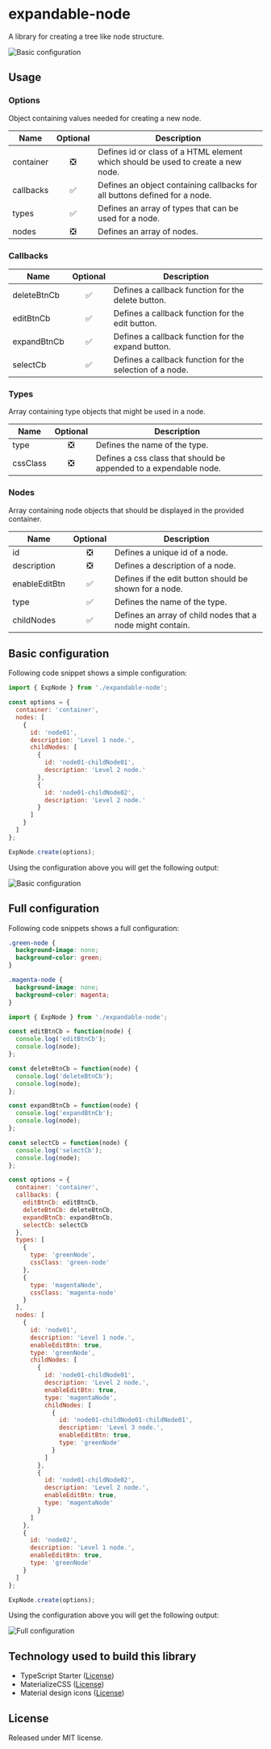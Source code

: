 # expandable-node

A library for creating a tree like node structure.

![Basic configuration](https://github.com/mkolodiy/expandable-node/blob/master/docs/basic-configuration.PNG)

## Usage

### Options

Object containing values needed for creating a new node.

| Name      | Optional | Description                                                                      |
| --------- | :------: | -------------------------------------------------------------------------------- |
| container | &#10062; | Defines id or class of a HTML element which should be used to create a new node. |
| callbacks | &#9989;  | Defines an object containing callbacks for all buttons defined for a node.       |
| types     | &#9989;  | Defines an array of types that can be used for a node.                           |
| nodes     | &#10062; | Defines an array of nodes.                                                       |

### Callbacks

| Name        | Optional | Description                                              |
| ----------- | :------: | -------------------------------------------------------- |
| deleteBtnCb | &#9989;  | Defines a callback function for the delete button.       |
| editBtnCb   | &#9989;  | Defines a callback function for the edit button.         |
| expandBtnCb | &#9989;  | Defines a callback function for the expand button.       |
| selectCb    | &#9989;  | Defines a callback function for the selection of a node. |

### Types

Array containing type objects that might be used in a node.

| Name     | Optional | Description                                                       |
| -------- | :------: | ----------------------------------------------------------------- |
| type     | &#10062; | Defines the name of the type.                                     |
| cssClass | &#10062; | Defines a css class that should be appended to a expendable node. |

### Nodes

Array containing node objects that should be displayed in the provided container.

| Name          | Optional | Description                                                |
| ------------- | :------: | ---------------------------------------------------------- |
| id            | &#10062; | Defines a unique id of a node.                             |
| description   | &#10062; | Defines a description of a node.                           |
| enableEditBtn | &#9989;  | Defines if the edit button should be shown for a node.     |
| type          | &#9989;  | Defines the name of the type.                              |
| childNodes    | &#9989;  | Defines an array of child nodes that a node might contain. |

## Basic configuration

Following code snippet shows a simple configuration:

```javascript
import { ExpNode } from './expandable-node';

const options = {
  container: 'container',
  nodes: [
    {
      id: 'node01',
      description: 'Level 1 node.',
      childNodes: [
        {
          id: 'node01-childNode01',
          description: 'Level 2 node.'
        },
        {
          id: 'node01-childNode02',
          description: 'Level 2 node.'
        }
      ]
    }
  ]
};

ExpNode.create(options);
```

Using the configuration above you will get the following output:

![Basic configuration](https://github.com/mkolodiy/expandable-node/blob/master/docs/basic-configuration.PNG)

## Full configuration

Following code snippets shows a full configuration:

```scss
.green-node {
  background-image: none;
  background-color: green;
}

.magenta-node {
  background-image: none;
  background-color: magenta;
}
```

```javascript
import { ExpNode } from './expandable-node';

const editBtnCb = function(node) {
  console.log('editBtnCb');
  console.log(node);
};

const deleteBtnCb = function(node) {
  console.log('deleteBtnCb');
  console.log(node);
};

const expandBtnCb = function(node) {
  console.log('expandBtnCb');
  console.log(node);
};

const selectCb = function(node) {
  console.log('selectCb');
  console.log(node);
};

const options = {
  container: 'container',
  callbacks: {
    editBtnCb: editBtnCb,
    deleteBtnCb: deleteBtnCb,
    expandBtnCb: expandBtnCb,
    selectCb: selectCb
  },
  types: [
    {
      type: 'greenNode',
      cssClass: 'green-node'
    },
    {
      type: 'magentaNode',
      cssClass: 'magenta-node'
    }
  ],
  nodes: [
    {
      id: 'node01',
      description: 'Level 1 node.',
      enableEditBtn: true,
      type: 'greenNode',
      childNodes: [
        {
          id: 'node01-childNode01',
          description: 'Level 2 node.',
          enableEditBtn: true,
          type: 'magentaNode',
          childNodes: [
            {
              id: 'node01-childNode01-childNode01',
              description: 'Level 3 node.',
              enableEditBtn: true,
              type: 'greenNode'
            }
          ]
        },
        {
          id: 'node01-childNode02',
          description: 'Level 2 node.',
          enableEditBtn: true,
          type: 'magentaNode'
        }
      ]
    },
    {
      id: 'node02',
      description: 'Level 1 node.',
      enableEditBtn: true,
      type: 'greenNode'
    }
  ]
};

ExpNode.create(options);
```

Using the configuration above you will get the following output:

![Full configuration](https://github.com/mkolodiy/expandable-node/blob/master/docs/full-configuration.PNG)

## Technology used to build this library

- TypeScript Starter ([License](https://github.com/bitjson/typescript-starter/blob/master/LICENSE))
- MaterializeCSS ([License](https://github.com/Dogfalo/materialize/blob/v1-dev/LICENSE))
- Material design icons ([License](https://github.com/google/material-design-icons/blob/master/LICENSE))

## License

Released under MIT license.
